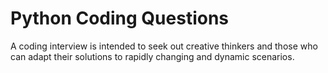 # Python Coding Questions 

A coding interview is intended to seek out creative thinkers and those who can adapt their solutions to rapidly changing and dynamic scenarios. 